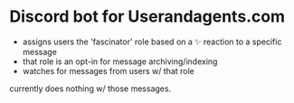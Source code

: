 # Discord bot for Userandagents.com

- assigns users the 'fascinator' role based on a ✨ reaction to a specific message
- that role is an opt-in for message archiving/indexing
- watches for messages from users w/ that role

currently does nothing w/ those messages.
